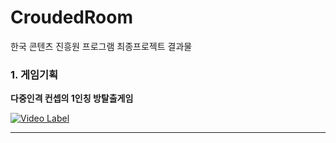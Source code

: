 # CroudedRoom
한국 콘텐츠 진흥원 프로그램 최종프로젝트 결과물

### 1. 게임기획

**다중인격 컨셉의 1인칭 방탈출게임**

[![Video Label](http://img.youtube.com/vi/u8MssPmLw/0.jpg)](https://www.youtube.com/watch?v=j-u8MssPmLw)

---

